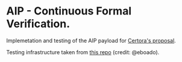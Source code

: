 # AIP - Continuous Formal Verification.
Implemetation and testing of the AIP payload for [Certora's proposal](https://governance.aave.com/t/continuous-formal-verification/6308/3).

Testing infrastructure taken from [this repo](https://github.com/eboadom/aip-aave-starknet-phasei) (credit: @eboado).
